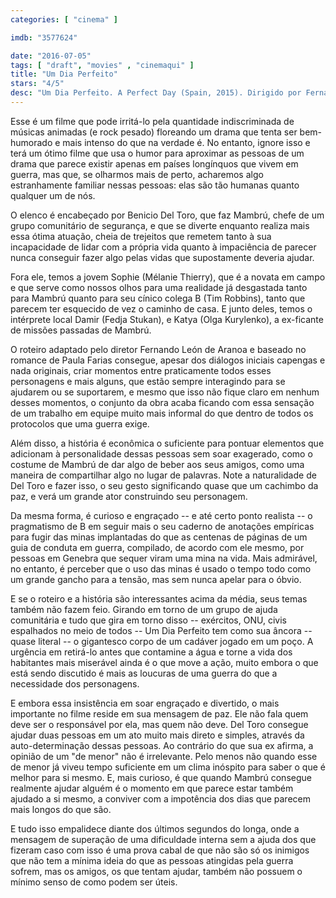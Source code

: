 ```yaml
---
categories: [ "cinema" ]

imdb: "3577624"

date: "2016-07-05"
tags: [ "draft", "movies" , "cinemaqui" ]
title: "Um Dia Perfeito"
stars: "4/5"
desc: "Um Dia Perfeito. A Perfect Day (Spain, 2015). Dirigido por Fernando León de Aranoa. Escrito por Fernando León de Aranoa, Diego Farias, Paula Farias. Com Benicio Del Toro, Tim Robbins, Olga Kurylenko, Mélanie Thierry, Fedja Stukan, Eldar Residovic, Sergi López, Nenad Vukelic, Morten Suurballe."
---
```

Esse é um filme que pode irritá-lo pela quantidade indiscriminada de músicas animadas (e rock pesado) floreando um drama que tenta ser bem-humorado e mais intenso do que na verdade é. No entanto, ignore isso e terá um ótimo filme que usa o humor para aproximar as pessoas de um drama que parece existir apenas em países longínquos que vivem em guerra, mas que, se olharmos mais de perto, acharemos algo estranhamente familiar nessas pessoas: elas são tão humanas quanto qualquer um de nós.

O elenco é encabeçado por Benicio Del Toro, que faz Mambrú, chefe de um grupo comunitário de segurança, e que se diverte enquanto realiza mais essa ótima atuação, cheia de trejeitos que remetem tanto à sua incapacidade de lidar com a própria vida quanto à impaciência de parecer nunca conseguir fazer algo pelas vidas que supostamente deveria ajudar.

Fora ele, temos a jovem Sophie (Mélanie Thierry), que é a novata em campo e que serve como nossos olhos para uma realidade já desgastada tanto para Mambrú quanto para seu cínico colega B (Tim Robbins), tanto que parecem ter esquecido de vez o caminho de casa. E junto deles, temos o intérprete local Damir (Fedja Stukan), e Katya (Olga Kurylenko), a ex-ficante de missões passadas de Mambrú.

O roteiro adaptado pelo diretor Fernando León de Aranoa e baseado no romance de Paula Farias consegue, apesar dos diálogos iniciais capengas e nada originais, criar momentos entre praticamente todos esses personagens e mais alguns, que estão sempre interagindo para se ajudarem ou se suportarem, e mesmo que isso não fique claro em nenhum desses momentos, o conjunto da obra acaba ficando com essa sensação de um trabalho em equipe muito mais informal do que dentro de todos os protocolos que uma guerra exige.

Além disso, a história é econômica o suficiente para pontuar elementos que adicionam à personalidade dessas pessoas sem soar exagerado, como o costume de Mambrú de dar algo de beber aos seus amigos, como uma maneira de compartilhar algo no lugar de palavras. Note a naturalidade de Del Toro e fazer isso, o seu gesto significando quase que um cachimbo da paz, e verá um grande ator construindo seu personagem.

Da mesma forma, é curioso e engraçado -- e até certo ponto realista -- o pragmatismo de B em seguir mais o seu caderno de anotações empíricas para fugir das minas implantadas do que as centenas de páginas de um guia de conduta em guerra, compilado, de acordo com ele mesmo, por pessoas em Genebra que sequer viram uma mina na vida. Mais admirável, no entanto, é perceber que o uso das minas é usado o tempo todo como um grande gancho para a tensão, mas sem nunca apelar para o óbvio.

E se o roteiro e a história são interessantes acima da média, seus temas também não fazem feio. Girando em torno de um grupo de ajuda comunitária e tudo que gira em torno disso -- exércitos, ONU, civis espalhados no meio de todos -- Um Dia Perfeito tem como sua âncora -- quase literal -- o gigantesco corpo de um cadáver jogado em um poço. A urgência em retirá-lo antes que contamine a água e torne a vida dos habitantes mais miserável ainda é o que move a ação, muito embora o que está sendo discutido é mais as loucuras de uma guerra do que a necessidade dos personagens.

E embora essa insistência em soar engraçado e divertido, o mais importante no filme reside em sua mensagem de paz. Ele não fala quem deve ser o responsável por ela, mas quem não deve. Del Toro consegue ajudar duas pessoas em um ato muito mais direto e simples, através da auto-determinação dessas pessoas. Ao contrário do que sua ex afirma, a opinião de um "de menor" não é irrelevante. Pelo menos não quando esse de menor já viveu tempo suficiente em um clima inóspito para saber o que é melhor para si mesmo. E, mais curioso, é que quando Mambrú consegue realmente ajudar alguém é o momento em que parece estar também ajudado a si mesmo, a conviver com a impotência dos dias que parecem mais longos do que são.

E tudo isso empalidece diante dos últimos segundos do longa, onde a mensagem de superação de uma dificuldade interna sem a ajuda dos que fizeram caso com isso é uma prova cabal de que não são só os inimigos que não tem a mínima ideia do que as pessoas atingidas pela guerra sofrem, mas os amigos, os que tentam ajudar, também não possuem o mínimo senso de como podem ser úteis.

